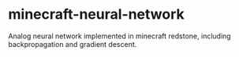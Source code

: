 # minecraft-neural-network
Analog neural network implemented in minecraft redstone, including backpropagation and gradient descent.
